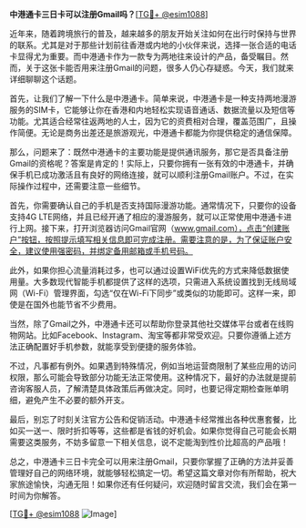 **中港通卡三日卡可以注册Gmail吗？**[[TG💪+ @esim1088](https://t.me/s/esim1088)]

近年来，随着跨境旅行的普及，越来越多的朋友开始关注如何在出行时保持与世界的联系。尤其是对于那些计划前往香港或内地的小伙伴来说，选择一张合适的电话卡显得尤为重要。而中港通卡作为一款专为两地往来设计的产品，备受瞩目。然而，关于这张卡能否用来注册Gmail的问题，很多人仍心存疑惑。今天，我们就来详细聊聊这个话题。

首先，让我们了解一下什么是中港通卡。简单来说，中港通卡是一种支持两地漫游服务的SIM卡，它能够让你在香港和内地轻松实现语音通话、数据流量以及短信等功能。尤其适合经常往返两地的人士，因为它的资费相对合理，覆盖范围广，且操作简便。无论是商务出差还是旅游观光，中港通卡都能为你提供稳定的通信保障。

那么，问题来了：既然中港通卡的主要功能是提供通讯服务，那它是否具备注册Gmail的资格呢？答案是肯定的！实际上，只要你拥有一张有效的中港通卡，并确保手机已成功激活且有良好的网络连接，就可以顺利注册Gmail账户。不过，在实际操作过程中，还需要注意一些细节。

首先，你需要确认自己的手机是否支持国际漫游功能。通常情况下，只要你的设备支持4G LTE网络，并且已经开通了相应的漫游服务，就可以正常使用中港通卡进行上网。接下来，打开浏览器访问Gmail官网（www.gmail.com），点击“创建账户”按钮，按照提示填写相关信息即可完成注册。需要注意的是，为了保证账户安全，建议使用强密码，并绑定备用邮箱或手机号码。

此外，如果你担心流量消耗过多，也可以通过设置WiFi优先的方式来降低数据使用量。大多数现代智能手机都提供了这样的选项，只需进入系统设置找到无线局域网（Wi-Fi）管理界面，勾选“仅在Wi-Fi下同步”或类似的功能即可。这样一来，即使是在国外也能节省不少费用。

当然，除了Gmail之外，中港通卡还可以帮助你登录其他社交媒体平台或者在线购物网站。比如Facebook、Instagram、淘宝等都非常受欢迎。只要你遵循上述方法正确配置好手机参数，就能享受到便捷的服务体验。

不过，凡事都有例外。如果遇到特殊情况，例如当地运营商限制了某些应用的访问权限，那么可能会导致部分功能无法正常使用。这种情况下，最好的办法就是提前咨询客服人员，了解清楚具体政策后再做决定。同时，也要记得定期检查账单明细，避免产生不必要的额外开支。

最后，别忘了时刻关注官方公告和促销活动。中港通卡经常推出各种优惠套餐，比如买一送一、限时折扣等等，这些都是省钱的好机会。如果你觉得自己可能会长期需要这类服务，不妨多留意一下相关信息，说不定能淘到性价比超高的产品哦！

总之，中港通卡三日卡完全可以用来注册Gmail，只要你掌握了正确的方法并妥善管理好自己的网络环境，就能够轻松搞定一切。希望这篇文章对你有所帮助，祝大家旅途愉快，沟通无阻！如果你还有任何疑问，欢迎随时留言交流，我们会在第一时间为你解答。

[[TG💪+ @esim1088](https://t.me/s/esim1088) ![Image](https://i.postimg.cc/4NQfJmqS/Snipaste-2025-05-13-00-14-12.png)]